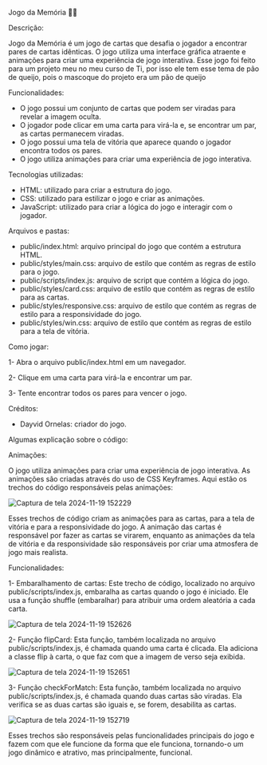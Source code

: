 Jogo da Memória 🤔💭

Descrição:

Jogo da Memória é um jogo de cartas que desafia o jogador a encontrar pares de cartas idênticas. O jogo utiliza uma interface gráfica atraente e animações para criar uma experiência de jogo interativa. 
Esse jogo foi feito para um projeto meu no meu curso de Ti, por isso ele tem esse tema de pão de queijo, pois o mascoque do projeto era um pão de queijo

Funcionalidades:

- O jogo possui um conjunto de cartas que podem ser viradas para revelar a imagem oculta.
- O jogador pode clicar em uma carta para virá-la e, se encontrar um par, as cartas permanecem viradas.
- O jogo possui uma tela de vitória que aparece quando o jogador encontra todos os pares.
- O jogo utiliza animações para criar uma experiência de jogo interativa.

Tecnologias utilizadas:

- HTML: utilizado para criar a estrutura do jogo.
- CSS: utilizado para estilizar o jogo e criar as animações.
- JavaScript: utilizado para criar a lógica do jogo e interagir com o jogador.

Arquivos e pastas:

- public/index.html: arquivo principal do jogo que contém a estrutura HTML.
- public/styles/main.css: arquivo de estilo que contém as regras de estilo para o jogo.
- public/scripts/index.js: arquivo de script que contém a lógica do jogo.
- public/styles/card.css: arquivo de estilo que contém as regras de estilo para as cartas.
- public/styles/responsive.css: arquivo de estilo que contém as regras de estilo para a responsividade do jogo.
- public/styles/win.css: arquivo de estilo que contém as regras de estilo para a tela de vitória.

Como jogar:

1- Abra o arquivo public/index.html em um navegador.

2- Clique em uma carta para virá-la e encontrar um par.

3- Tente encontrar todos os pares para vencer o jogo.

Créditos:

- Dayvid Ornelas: criador do jogo.

Algumas explicação sobre o código:

Animações:

O jogo utiliza animações para criar uma experiência de jogo interativa. As animações são criadas através do uso de CSS Keyframes. Aqui estão os trechos do código responsáveis pelas animações:

![Captura de tela 2024-11-19 152229](https://github.com/user-attachments/assets/35118bca-e4cd-4a9a-90c7-a37eb8ad578c)

Esses trechos de código criam as animações para as cartas, para a tela de vitória e para a responsividade do jogo. 
A animação das cartas é responsável por fazer as cartas se virarem, enquanto as animações da tela de vitória e da responsividade são responsáveis por criar uma atmosfera de jogo mais realista.

Funcionalidades: 

1- Embaralhamento de cartas: Este trecho de código, localizado no arquivo public/scripts/index.js, embaralha as cartas quando o jogo é iniciado. Ele usa a função shuffle (embaralhar) para atribuir uma ordem aleatória a cada carta.

![Captura de tela 2024-11-19 152626](https://github.com/user-attachments/assets/e17eeb0e-d68a-4d38-bc5f-5d75db1b99d3)

2- Função flipCard: Esta função, também localizada no arquivo public/scripts/index.js, é chamada quando uma carta é clicada. Ela adiciona a classe flip à carta, o que faz com que a imagem de verso seja exibida.

![Captura de tela 2024-11-19 152651](https://github.com/user-attachments/assets/45a4d767-8a5e-4fd3-84fd-7b3bbca2e54e)

3- Função checkForMatch: Esta função, também localizada no arquivo public/scripts/index.js, é chamada quando duas cartas são viradas. Ela verifica se as duas cartas são iguais e, se forem, desabilita as cartas.

![Captura de tela 2024-11-19 152719](https://github.com/user-attachments/assets/4322b1cc-ea39-4b4a-ac06-27ddbfc9907f)

Esses trechos são responsáveis pelas funcionalidades principais do jogo e fazem com que ele funcione da forma que ele funciona, tornando-o um jogo dinâmico e atrativo, mas principalmente, funcional.
